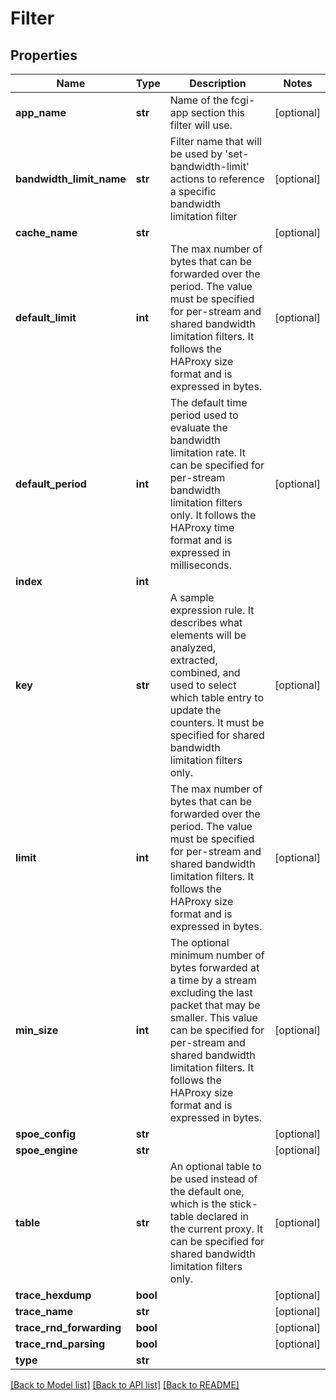 # Filter

## Properties
Name | Type | Description | Notes
------------ | ------------- | ------------- | -------------
**app_name** | **str** | Name of the fcgi-app section this filter will use. | [optional] 
**bandwidth_limit_name** | **str** | Filter name that will be used by &#x27;set-bandwidth-limit&#x27; actions to reference a specific bandwidth limitation filter | [optional] 
**cache_name** | **str** |  | [optional] 
**default_limit** | **int** | The max number of bytes that can be forwarded over the period. The value must be specified for per-stream and shared bandwidth limitation filters. It follows the HAProxy size format and is expressed in bytes. | [optional] 
**default_period** | **int** | The default time period used to evaluate the bandwidth limitation rate. It can be specified for per-stream bandwidth limitation filters only. It follows the HAProxy time format and is expressed in milliseconds. | [optional] 
**index** | **int** |  | 
**key** | **str** | A sample expression rule. It describes what elements will be analyzed, extracted, combined, and used to select which table entry to update the counters. It must be specified for shared bandwidth limitation filters only. | [optional] 
**limit** | **int** | The max number of bytes that can be forwarded over the period. The value must be specified for per-stream and shared bandwidth limitation filters. It follows the HAProxy size format and is expressed in bytes. | [optional] 
**min_size** | **int** | The optional minimum number of bytes forwarded at a time by a stream excluding the last packet that may be smaller. This value can be specified for per-stream and shared bandwidth limitation filters. It follows the HAProxy size format and is expressed in bytes. | [optional] 
**spoe_config** | **str** |  | [optional] 
**spoe_engine** | **str** |  | [optional] 
**table** | **str** | An optional table to be used instead of the default one, which is the stick-table declared in the current proxy. It can be specified for shared bandwidth limitation filters only. | [optional] 
**trace_hexdump** | **bool** |  | [optional] 
**trace_name** | **str** |  | [optional] 
**trace_rnd_forwarding** | **bool** |  | [optional] 
**trace_rnd_parsing** | **bool** |  | [optional] 
**type** | **str** |  | 

[[Back to Model list]](../README.md#documentation-for-models) [[Back to API list]](../README.md#documentation-for-api-endpoints) [[Back to README]](../README.md)

